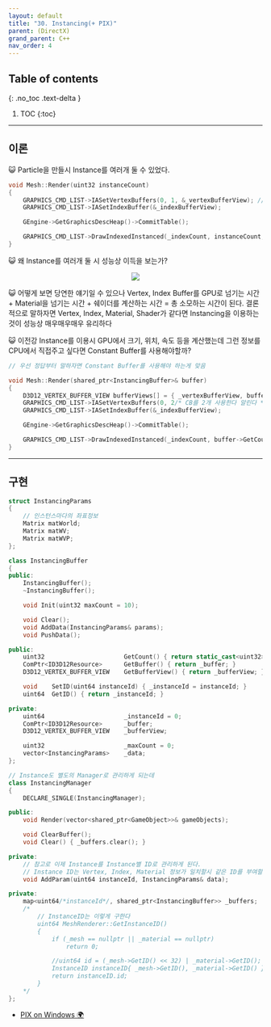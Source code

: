 ```yaml
---
layout: default
title: "30. Instancing(+ PIX)"
parent: (DirectX)
grand_parent: C++
nav_order: 4
---
```


## Table of contents
{: .no_toc .text-delta }

1. TOC
{:toc}

---

## 이론

😺 Particle을 만들시 Instance를 여러개 둘 수 있었다.

```cpp
void Mesh::Render(uint32 instanceCount)
{
	GRAPHICS_CMD_LIST->IASetVertexBuffers(0, 1, &_vertexBufferView); // Slot: (0~15)
	GRAPHICS_CMD_LIST->IASetIndexBuffer(&_indexBufferView);

	GEngine->GetGraphicsDescHeap()->CommitTable();

	GRAPHICS_CMD_LIST->DrawIndexedInstanced(_indexCount, instanceCount, 0, 0, 0);
}
```

😺 왜 Instance를 여러개 둘 시 성능상 이득을 보는가?

<p align="center">
  <img src="https://taehyungs-programming-blog.github.io/blog/assets/images/cpp/directx/directx-29-2.png"/>
</p>

😺 어떻게 보면 당연한 얘기일 수 있으나 Vertex, Index Buffer를 GPU로 넘기는 시간 + Material을 넘기는 시간 + 쉐이더를 계산하는 시간 = 총 소모하는 시간이 된다. 결론적으로 말하자면 Vertex, Index, Material, Shader가 같다면 Instancing을 이용하는 것이 성능상 매우매우매우 유리하다

😺 이전강 Instance를 이용시 GPU에서 크기, 위치, 속도 등을 계산했는데 그런 정보를 CPU에서 직접주고 싶다면 Constant Buffer를 사용해야할까? 

```cpp
// 우선 정답부터 말하자면 Constant Buffer를 사용해야 하는게 맞음

void Mesh::Render(shared_ptr<InstancingBuffer>& buffer)
{
	D3D12_VERTEX_BUFFER_VIEW bufferViews[] = { _vertexBufferView, buffer->GetBufferView() };
	GRAPHICS_CMD_LIST->IASetVertexBuffers(0, 2/* CB를 2개 사용한다 알린다 */, bufferViews);
	GRAPHICS_CMD_LIST->IASetIndexBuffer(&_indexBufferView);

	GEngine->GetGraphicsDescHeap()->CommitTable();

	GRAPHICS_CMD_LIST->DrawIndexedInstanced(_indexCount, buffer->GetCount(), 0, 0, 0);
}
```

---

## 구현

```cpp
struct InstancingParams
{
    // 인스턴스마다의 좌표정보
	Matrix matWorld;
	Matrix matWV;
	Matrix matWVP;
};

class InstancingBuffer
{
public:
	InstancingBuffer();
	~InstancingBuffer();

	void Init(uint32 maxCount = 10);

	void Clear();
	void AddData(InstancingParams& params);
	void PushData();

public:
	uint32						GetCount() { return static_cast<uint32>(_data.size()); }
	ComPtr<ID3D12Resource>		GetBuffer() { return _buffer; }
	D3D12_VERTEX_BUFFER_VIEW	GetBufferView() { return _bufferView; }

	void	SetID(uint64 instanceId) { _instanceId = instanceId; }
	uint64	GetID() { return _instanceId; }

private:
	uint64						_instanceId = 0;
	ComPtr<ID3D12Resource>		_buffer;
	D3D12_VERTEX_BUFFER_VIEW	_bufferView;

	uint32						_maxCount = 0;
	vector<InstancingParams>	_data;
};
```

```cpp
// Instance도 별도의 Manager로 관리하게 되는데
class InstancingManager
{
	DECLARE_SINGLE(InstancingManager);

public:
	void Render(vector<shared_ptr<GameObject>>& gameObjects);

	void ClearBuffer();
	void Clear() { _buffers.clear(); }

private:
    // 참고로 이제 Instance를 Instance별 ID로 관리하게 된다.
    // Instance ID는 Vertex, Index, Material 정보가 일치할시 같은 ID를 부여할 것인데 뒤에서 자세히 나옴.
	void AddParam(uint64 instanceId, InstancingParams& data);

private:
	map<uint64/*instanceId*/, shared_ptr<InstancingBuffer>> _buffers;
    /*
        // InstanceID는 이렇게 구한다
        uint64 MeshRenderer::GetInstanceID()
        {
            if (_mesh == nullptr || _material == nullptr)
                return 0;

            //uint64 id = (_mesh->GetID() << 32) | _material->GetID();
            InstanceID instanceID{ _mesh->GetID(), _material->GetID() };
            return instanceID.id;
        }
    */
};
```

* [PIX on Windows 🌍](https://devblogs.microsoft.com/pix/download/)